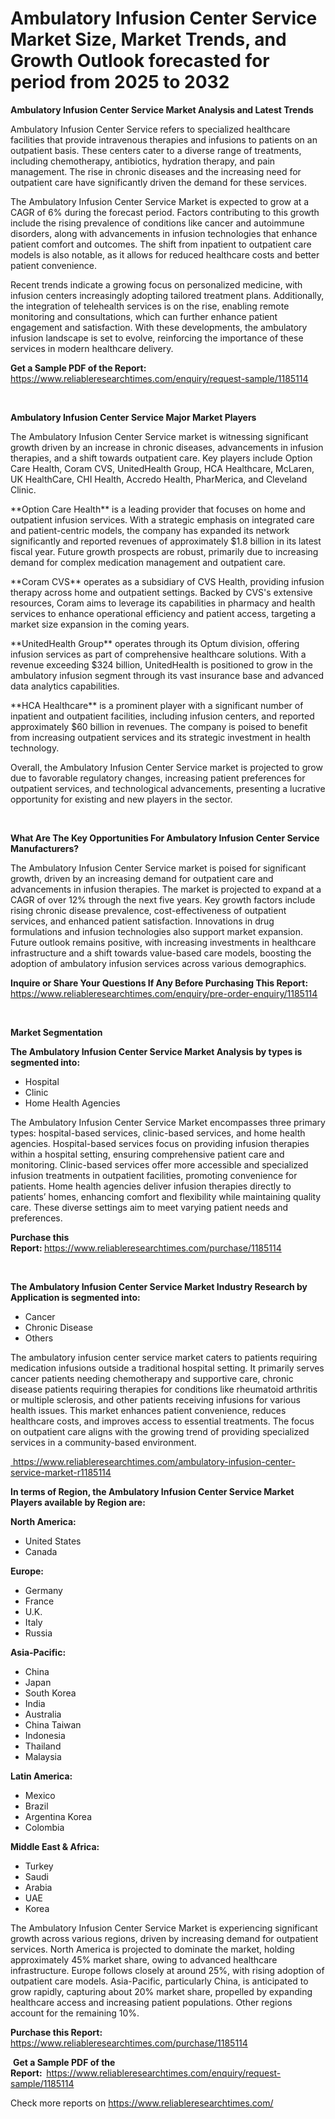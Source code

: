 <p><h1>Ambulatory Infusion Center Service Market Size, Market Trends, and Growth Outlook forecasted for period from 2025 to 2032</h1></p><p><strong>Ambulatory Infusion Center Service Market Analysis and Latest Trends</strong></p>
<p><p>Ambulatory Infusion Center Service refers to specialized healthcare facilities that provide intravenous therapies and infusions to patients on an outpatient basis. These centers cater to a diverse range of treatments, including chemotherapy, antibiotics, hydration therapy, and pain management. The rise in chronic diseases and the increasing need for outpatient care have significantly driven the demand for these services.</p><p>The Ambulatory Infusion Center Service Market is expected to grow at a CAGR of 6% during the forecast period. Factors contributing to this growth include the rising prevalence of conditions like cancer and autoimmune disorders, along with advancements in infusion technologies that enhance patient comfort and outcomes. The shift from inpatient to outpatient care models is also notable, as it allows for reduced healthcare costs and better patient convenience.</p><p>Recent trends indicate a growing focus on personalized medicine, with infusion centers increasingly adopting tailored treatment plans. Additionally, the integration of telehealth services is on the rise, enabling remote monitoring and consultations, which can further enhance patient engagement and satisfaction. With these developments, the ambulatory infusion landscape is set to evolve, reinforcing the importance of these services in modern healthcare delivery.</p></p>
<p><strong>Get a Sample PDF of the Report:&nbsp;</strong> <a href="https://www.reliableresearchtimes.com/enquiry/request-sample/1185114?utm_campaign=3585&utm_medium=2&utm_source=Github&utm_content=ia&utm_term=28032025&utm_id=ambulatory-infusion-center-service">https://www.reliableresearchtimes.com/enquiry/request-sample/1185114</a></p>
<p>&nbsp;</p>
<p><strong>Ambulatory Infusion Center Service Major Market Players</strong></p>
<p><p>The Ambulatory Infusion Center Service market is witnessing significant growth driven by an increase in chronic diseases, advancements in infusion therapies, and a shift towards outpatient care. Key players include Option Care Health, Coram CVS, UnitedHealth Group, HCA Healthcare, McLaren, UK HealthCare, CHI Health, Accredo Health, PharMerica, and Cleveland Clinic.</p><p>**Option Care Health** is a leading provider that focuses on home and outpatient infusion services. With a strategic emphasis on integrated care and patient-centric models, the company has expanded its network significantly and reported revenues of approximately $1.8 billion in its latest fiscal year. Future growth prospects are robust, primarily due to increasing demand for complex medication management and outpatient care.</p><p>**Coram CVS** operates as a subsidiary of CVS Health, providing infusion therapy across home and outpatient settings. Backed by CVS's extensive resources, Coram aims to leverage its capabilities in pharmacy and health services to enhance operational efficiency and patient access, targeting a market size expansion in the coming years.</p><p>**UnitedHealth Group** operates through its Optum division, offering infusion services as part of comprehensive healthcare solutions. With a revenue exceeding $324 billion, UnitedHealth is positioned to grow in the ambulatory infusion segment through its vast insurance base and advanced data analytics capabilities. </p><p>**HCA Healthcare** is a prominent player with a significant number of inpatient and outpatient facilities, including infusion centers, and reported approximately $60 billion in revenues. The company is poised to benefit from increasing outpatient services and its strategic investment in health technology.</p><p>Overall, the Ambulatory Infusion Center Service market is projected to grow due to favorable regulatory changes, increasing patient preferences for outpatient services, and technological advancements, presenting a lucrative opportunity for existing and new players in the sector.</p></p>
<p>&nbsp;</p>
<p><strong>What Are The Key Opportunities For Ambulatory Infusion Center Service Manufacturers?</strong></p>
<p><p>The Ambulatory Infusion Center Service market is poised for significant growth, driven by an increasing demand for outpatient care and advancements in infusion therapies. The market is projected to expand at a CAGR of over 12% through the next five years. Key growth factors include rising chronic disease prevalence, cost-effectiveness of outpatient services, and enhanced patient satisfaction. Innovations in drug formulations and infusion technologies also support market expansion. Future outlook remains positive, with increasing investments in healthcare infrastructure and a shift towards value-based care models, boosting the adoption of ambulatory infusion services across various demographics.</p></p>
<p><strong>Inquire or Share Your Questions If Any Before Purchasing This Report:</strong> <a href="https://www.reliableresearchtimes.com/enquiry/pre-order-enquiry/1185114?utm_campaign=3585&utm_medium=2&utm_source=Github&utm_content=ia&utm_term=28032025&utm_id=ambulatory-infusion-center-service">https://www.reliableresearchtimes.com/enquiry/pre-order-enquiry/1185114</a></p>
<p>&nbsp;</p>
<p><strong>Market Segmentation</strong></p>
<p><strong>The Ambulatory Infusion Center Service Market Analysis by types is segmented into:</strong></p>
<p><ul><li>Hospital</li><li>Clinic</li><li>Home Health Agencies</li></ul></p>
<p><p>The Ambulatory Infusion Center Service Market encompasses three primary types: hospital-based services, clinic-based services, and home health agencies. Hospital-based services focus on providing infusion therapies within a hospital setting, ensuring comprehensive patient care and monitoring. Clinic-based services offer more accessible and specialized infusion treatments in outpatient facilities, promoting convenience for patients. Home health agencies deliver infusion therapies directly to patients’ homes, enhancing comfort and flexibility while maintaining quality care. These diverse settings aim to meet varying patient needs and preferences.</p></p>
<p><strong>Purchase this Report:&nbsp;</strong><a href="https://www.reliableresearchtimes.com/purchase/1185114?utm_campaign=3585&utm_medium=2&utm_source=Github&utm_content=ia&utm_term=28032025&utm_id=ambulatory-infusion-center-service">https://www.reliableresearchtimes.com/purchase/1185114</a></p>
<p>&nbsp;</p>
<p><strong>The Ambulatory Infusion Center Service Market Industry Research by Application is segmented into:</strong></p>
<p><ul><li>Cancer</li><li>Chronic Disease</li><li>Others</li></ul></p>
<p><p>The ambulatory infusion center service market caters to patients requiring medication infusions outside a traditional hospital setting. It primarily serves cancer patients needing chemotherapy and supportive care, chronic disease patients requiring therapies for conditions like rheumatoid arthritis or multiple sclerosis, and other patients receiving infusions for various health issues. This market enhances patient convenience, reduces healthcare costs, and improves access to essential treatments. The focus on outpatient care aligns with the growing trend of providing specialized services in a community-based environment.</p></p>
<p><a href="https://www.reliableresearchtimes.com/ambulatory-infusion-center-service-market-r1185114?utm_campaign=3585&utm_medium=2&utm_source=Github&utm_content=ia&utm_term=28032025&utm_id=ambulatory-infusion-center-service">&nbsp;https://www.reliableresearchtimes.com/ambulatory-infusion-center-service-market-r1185114</a></p>
<p><strong>In terms of Region, the Ambulatory Infusion Center Service Market Players available by Region are:</strong></p>
<p>
    <p> <strong> North America: </strong>
        <ul>
            <li>United States</li>
            <li>Canada</li>
        </ul>
        </p> 
    <p> <strong> Europe: </strong>
        <ul>
            <li>Germany</li>
            <li>France</li>
            <li>U.K.</li>
            <li>Italy</li>
            <li>Russia</li>
        </ul>
        </p> 
    <p> <strong> Asia-Pacific: </strong>
        <ul>
            <li>China</li>
            <li>Japan</li>
            <li>South Korea</li>
            <li>India</li>
            <li>Australia</li>
            <li>China Taiwan</li>
            <li>Indonesia</li>
            <li>Thailand</li>
            <li>Malaysia</li>
        </ul>
        </p> 
    <p> <strong> Latin America: </strong>
        <ul>
            <li>Mexico</li>
            <li>Brazil</li>
            <li>Argentina Korea</li>
            <li>Colombia</li>
        </ul>
        </p> 
    <p> <strong> Middle East & Africa: </strong>
        <ul>
            <li>Turkey</li>
            <li>Saudi</li>
            <li>Arabia</li>
            <li>UAE</li>
            <li>Korea</li>
        </ul>
    </p>
    </p>
<p><p>The Ambulatory Infusion Center Service Market is experiencing significant growth across various regions, driven by increasing demand for outpatient services. North America is projected to dominate the market, holding approximately 45% market share, owing to advanced healthcare infrastructure. Europe follows closely at around 25%, with rising adoption of outpatient care models. Asia-Pacific, particularly China, is anticipated to grow rapidly, capturing about 20% market share, propelled by expanding healthcare access and increasing patient populations. Other regions account for the remaining 10%.</p></p>
<p><strong>Purchase this Report: </strong><a href="https://www.reliableresearchtimes.com/purchase/1185114?utm_campaign=3585&utm_medium=2&utm_source=Github&utm_content=ia&utm_term=28032025&utm_id=ambulatory-infusion-center-service">https://www.reliableresearchtimes.com/purchase/1185114</a></p>
<p>&nbsp;<strong>Get a Sample PDF of the Report:&nbsp;&nbsp;</strong><a href="https://www.reliableresearchtimes.com/enquiry/request-sample/1185114?utm_campaign=3585&utm_medium=2&utm_source=Github&utm_content=ia&utm_term=28032025&utm_id=ambulatory-infusion-center-service">https://www.reliableresearchtimes.com/enquiry/request-sample/1185114</a></p>
<p><strong></strong></p>
<p>Check more reports on <a href="https://www.reliableresearchtimes.com/?utm_campaign=3585&utm_medium=2&utm_source=Github&utm_content=ia&utm_term=28032025&utm_id=ambulatory-infusion-center-service">https://www.reliableresearchtimes.com/</a></p>